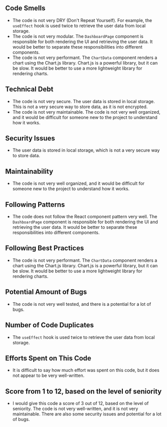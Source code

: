 ## Code Smells

* The code is not very DRY (Don't Repeat Yourself). For example, the `useEffect` hook is used twice to retrieve the user data from local storage.
* The code is not very modular. The `DashboardPage` component is responsible for both rendering the UI and retrieving the user data. It would be better to separate these responsibilities into different components.
* The code is not very performant. The `ChartData` component renders a chart using the Chart.js library. Chart.js is a powerful library, but it can be slow. It would be better to use a more lightweight library for rendering charts.

## Technical Debt

* The code is not very secure. The user data is stored in local storage. This is not a very secure way to store data, as it is not encrypted.
* The code is not very maintainable. The code is not very well organized, and it would be difficult for someone new to the project to understand how it works.

## Security Issues

* The user data is stored in local storage, which is not a very secure way to store data.

## Maintainability

* The code is not very well organized, and it would be difficult for someone new to the project to understand how it works.

## Following Patterns

* The code does not follow the React component pattern very well. The `DashboardPage` component is responsible for both rendering the UI and retrieving the user data. It would be better to separate these responsibilities into different components.

## Following Best Practices

* The code is not very performant. The `ChartData` component renders a chart using the Chart.js library. Chart.js is a powerful library, but it can be slow. It would be better to use a more lightweight library for rendering charts.

## Potential Amount of Bugs

* The code is not very well tested, and there is a potential for a lot of bugs.

## Number of Code Duplicates

* The `useEffect` hook is used twice to retrieve the user data from local storage.

## Efforts Spent on This Code

* It is difficult to say how much effort was spent on this code, but it does not appear to be very well-written.

## Score from 1 to 12, based on the level of seniority

* I would give this code a score of 3 out of 12, based on the level of seniority. The code is not very well-written, and it is not very maintainable. There are also some security issues and potential for a lot of bugs.